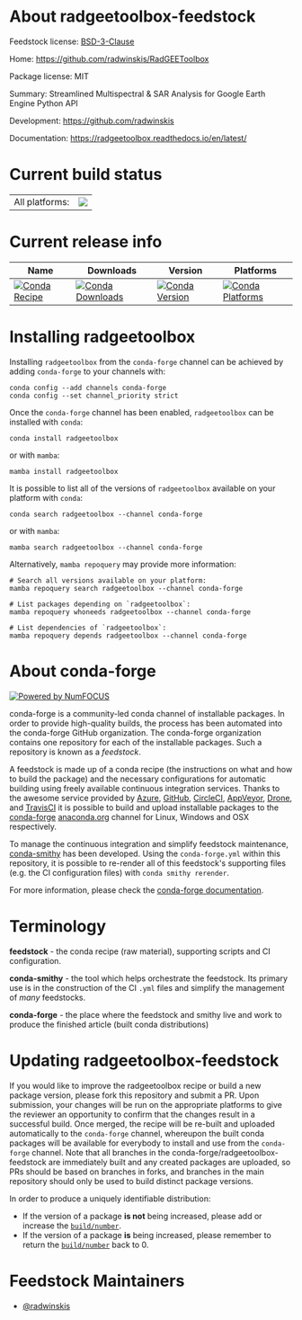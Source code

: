About radgeetoolbox-feedstock
=============================

Feedstock license: [BSD-3-Clause](https://github.com/conda-forge/radgeetoolbox-feedstock/blob/main/LICENSE.txt)

Home: https://github.com/radwinskis/RadGEEToolbox

Package license: MIT

Summary: Streamlined Multispectral & SAR Analysis for Google Earth Engine Python API

Development: https://github.com/radwinskis

Documentation: https://radgeetoolbox.readthedocs.io/en/latest/

Current build status
====================


<table><tr><td>All platforms:</td>
    <td>
      <a href="https://dev.azure.com/conda-forge/feedstock-builds/_build/latest?definitionId=22188&branchName=main">
        <img src="https://dev.azure.com/conda-forge/feedstock-builds/_apis/build/status/radgeetoolbox-feedstock?branchName=main">
      </a>
    </td>
  </tr>
</table>

Current release info
====================

| Name | Downloads | Version | Platforms |
| --- | --- | --- | --- |
| [![Conda Recipe](https://img.shields.io/badge/recipe-radgeetoolbox-green.svg)](https://anaconda.org/conda-forge/radgeetoolbox) | [![Conda Downloads](https://img.shields.io/conda/dn/conda-forge/radgeetoolbox.svg)](https://anaconda.org/conda-forge/radgeetoolbox) | [![Conda Version](https://img.shields.io/conda/vn/conda-forge/radgeetoolbox.svg)](https://anaconda.org/conda-forge/radgeetoolbox) | [![Conda Platforms](https://img.shields.io/conda/pn/conda-forge/radgeetoolbox.svg)](https://anaconda.org/conda-forge/radgeetoolbox) |

Installing radgeetoolbox
========================

Installing `radgeetoolbox` from the `conda-forge` channel can be achieved by adding `conda-forge` to your channels with:

```
conda config --add channels conda-forge
conda config --set channel_priority strict
```

Once the `conda-forge` channel has been enabled, `radgeetoolbox` can be installed with `conda`:

```
conda install radgeetoolbox
```

or with `mamba`:

```
mamba install radgeetoolbox
```

It is possible to list all of the versions of `radgeetoolbox` available on your platform with `conda`:

```
conda search radgeetoolbox --channel conda-forge
```

or with `mamba`:

```
mamba search radgeetoolbox --channel conda-forge
```

Alternatively, `mamba repoquery` may provide more information:

```
# Search all versions available on your platform:
mamba repoquery search radgeetoolbox --channel conda-forge

# List packages depending on `radgeetoolbox`:
mamba repoquery whoneeds radgeetoolbox --channel conda-forge

# List dependencies of `radgeetoolbox`:
mamba repoquery depends radgeetoolbox --channel conda-forge
```


About conda-forge
=================

[![Powered by
NumFOCUS](https://img.shields.io/badge/powered%20by-NumFOCUS-orange.svg?style=flat&colorA=E1523D&colorB=007D8A)](https://numfocus.org)

conda-forge is a community-led conda channel of installable packages.
In order to provide high-quality builds, the process has been automated into the
conda-forge GitHub organization. The conda-forge organization contains one repository
for each of the installable packages. Such a repository is known as a *feedstock*.

A feedstock is made up of a conda recipe (the instructions on what and how to build
the package) and the necessary configurations for automatic building using freely
available continuous integration services. Thanks to the awesome service provided by
[Azure](https://azure.microsoft.com/en-us/services/devops/), [GitHub](https://github.com/),
[CircleCI](https://circleci.com/), [AppVeyor](https://www.appveyor.com/),
[Drone](https://cloud.drone.io/welcome), and [TravisCI](https://travis-ci.com/)
it is possible to build and upload installable packages to the
[conda-forge](https://anaconda.org/conda-forge) [anaconda.org](https://anaconda.org/)
channel for Linux, Windows and OSX respectively.

To manage the continuous integration and simplify feedstock maintenance,
[conda-smithy](https://github.com/conda-forge/conda-smithy) has been developed.
Using the ``conda-forge.yml`` within this repository, it is possible to re-render all of
this feedstock's supporting files (e.g. the CI configuration files) with ``conda smithy rerender``.

For more information, please check the [conda-forge documentation](https://conda-forge.org/docs/).

Terminology
===========

**feedstock** - the conda recipe (raw material), supporting scripts and CI configuration.

**conda-smithy** - the tool which helps orchestrate the feedstock.
                   Its primary use is in the construction of the CI ``.yml`` files
                   and simplify the management of *many* feedstocks.

**conda-forge** - the place where the feedstock and smithy live and work to
                  produce the finished article (built conda distributions)


Updating radgeetoolbox-feedstock
================================

If you would like to improve the radgeetoolbox recipe or build a new
package version, please fork this repository and submit a PR. Upon submission,
your changes will be run on the appropriate platforms to give the reviewer an
opportunity to confirm that the changes result in a successful build. Once
merged, the recipe will be re-built and uploaded automatically to the
`conda-forge` channel, whereupon the built conda packages will be available for
everybody to install and use from the `conda-forge` channel.
Note that all branches in the conda-forge/radgeetoolbox-feedstock are
immediately built and any created packages are uploaded, so PRs should be based
on branches in forks, and branches in the main repository should only be used to
build distinct package versions.

In order to produce a uniquely identifiable distribution:
 * If the version of a package **is not** being increased, please add or increase
   the [``build/number``](https://docs.conda.io/projects/conda-build/en/latest/resources/define-metadata.html#build-number-and-string).
 * If the version of a package **is** being increased, please remember to return
   the [``build/number``](https://docs.conda.io/projects/conda-build/en/latest/resources/define-metadata.html#build-number-and-string)
   back to 0.

Feedstock Maintainers
=====================

* [@radwinskis](https://github.com/radwinskis/)

